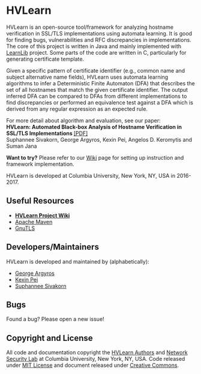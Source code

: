 <h1>HVLearn</h1>
<p> HVLearn is an open-source tool/framework for analyzing hostname
verification in SSL/TLS implementations using automata learning.  It is good
for finding bugs, vulnerabilities and RFC discrepancies in implementations. The
core of this project is written in Java and mainly implemented with <a
href="https://learnlib.de/">LearnLib</a> project. Some parts of the code are
written in C, particularly for generating certificate template.
</p>

<p>
Given a specific pattern of certificate identifier (e.g., common name and
subject alternative name fields), HVLearn uses automata learning
algorithms to infer a Deterministic Finite Automaton (DFA) that describes the
set of all hostnames that match the given certificate identifier. The output
inferred DFA can be compared to DFAs from different implementations to find
discrepancies or performed an equivalence test against a DFA which is derived
from any regular expression as an expected rule.
</p>

<p> For more detail about algorithm and evaluation, see our paper:<br />
<b>HVLearn: Automated Black-box Analysis of Hostname Verification in SSL/TLS
Implementations </b>
<a href="https://github.com/HVLearn/HVLearn/raw/master/HVLearn.pdf">[PDF]</a><br />
Suphannee Sivakorn, George Argyros, Kexin Pei, Angelos D. Keromytis and Suman Jana
</p>

<p><b>Want to try?</b> Please refer to our <a href="https://github.com/HVLearn/HVLearn/wiki">Wiki</a> page for setting up instruction and framework implementation.</p>

<p>
HVLearn is developed at Columbia University, New York, NY, USA in 2016-2017.
</p>

<h2>Useful Resources</h2>
<ul>
<li><b><a href="https://github.com/HVLearn/HVLearn/wiki">HVLearn Project Wiki</a></b>
<li><a href="https://maven.apache.org/">Apache Maven</a></li>
<li><a href="https://www.gnutls.org/">GnuTLS</a></li>
</ul>

<h2>Developers/Maintainers</h2>
HVLearn is developed and maintained by (alphabetically):
<ul>
<li><a href="https://github.com/GeorgeArgyros">George Argyros</a></li>
<li><a href="https://sites.google.com/site/kexinpeisite/">Kexin Pei</a></li>
<li><a href="https://www.cs.columbia.edu/~suphannee">Suphannee Sivakorn</a></li>
</ul>

<h2>Bugs</h2>
<p>
Found a bug? Please open a new issue!
</p>

<h2>Copyright and License</h2>
All code and documentation copyright the <a href="https://github.com/HVLearn/HVLearn/graphs/contributors">HVLearn Authors</a>
and <a href="http://nsl.cs.columbia.edu">Network Security Lab</a> at Columbia University, New York, NY, USA.
Code released under <a href="https://github.com/HVLearn/HVLearn/blob/master/LICENSE">MIT License</a> and document released under <a href="">Creative Commons</a>.
